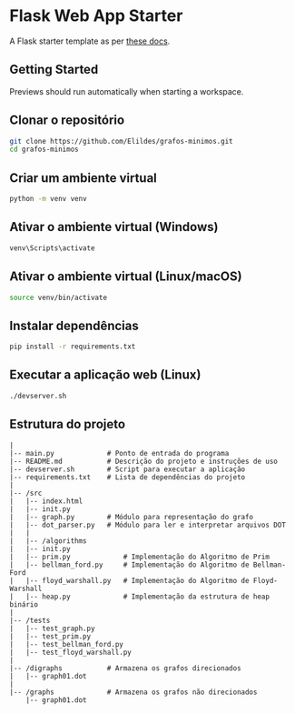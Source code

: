 # Flask Web App Starter

A Flask starter template as per [these docs](https://flask.palletsprojects.com/en/3.0.x/quickstart/#a-minimal-application).

## Getting Started

Previews should run automatically when starting a workspace.

## Clonar o repositório

```bash
git clone https://github.com/Elildes/grafos-minimos.git
cd grafos-minimos
```


## Criar um ambiente virtual

```bash
python -m venv venv
```

## Ativar o ambiente virtual (Windows)

```bash
venv\Scripts\activate
```

## Ativar o ambiente virtual (Linux/macOS)

```bash
source venv/bin/activate
```

## Instalar dependências

```bash
pip install -r requirements.txt
```

## Executar a aplicação web (Linux)

```bash
./devserver.sh
```

## Estrutura do projeto


```
| 
|-- main.py             # Ponto de entrada do programa  
|-- README.md           # Descrição do projeto e instruções de uso  
|-- devserver.sh        # Script para executar a aplicação
|-- requirements.txt    # Lista de dependências do projeto  
|  
|-- /src 
|   |-- index.html 
|   |-- init.py  
|   |-- graph.py        # Módulo para representação do grafo  
|   |-- dot_parser.py   # Módulo para ler e interpretar arquivos DOT  
|   |  
|   |-- /algorithms  
|   |-- init.py  
|   |-- prim.py             # Implementação do Algoritmo de Prim  
|   |-- bellman_ford.py     # Implementação do Algoritmo de Bellman-Ford  
|   |-- floyd_warshall.py   # Implementação do Algoritmo de Floyd-Warshall  
|   |-- heap.py             # Implementação da estrutura de heap binário  
|
|-- /tests  
|   |-- test_graph.py  
|   |-- test_prim.py  
|   |-- test_bellman_ford.py  
|   |-- test_floyd_warshall.py  
|
|-- /digraphs           # Armazena os grafos direcionados
|   |-- graph01.dot
|  
|-- /graphs             # Armazena os grafos não direcionados
    |-- graph01.dot
```
